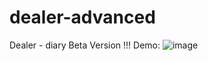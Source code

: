 # dealer-advanced
Dealer - diary
Beta Version !!!
Demo:
![image](https://user-images.githubusercontent.com/85071480/173225611-9bf3130c-8cf7-47f5-a0d8-31c10267e78f.png)
